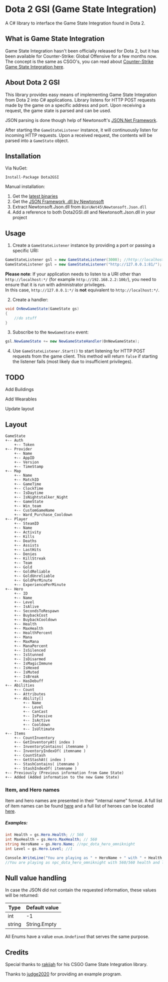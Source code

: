 # Dota 2 GSI (Game State Integration)
A C# library to interface the Game State Integration found in Dota 2.

## What is Game State Integration

Game State Integration hasn't been officially released for Dota 2, but it has been available for Counter-Strike: Global Offensive for a few months now. The concept is the same as CSGO's, you can read about [Counter-Strike Game State Integration here](https://developer.valvesoftware.com/wiki/Counter-Strike:_Global_Offensive_Game_State_Integration).

## About Dota 2 GSI

This library provides easy means of implementing Game State Integration from Dota 2 into C# applications. Library listens for HTTP POST requests made by the game on a specific address and port. Upon receiving a request, the game state is parsed and can be used.

JSON parsing is done though help of Newtonsoft's [JSON.Net Framework](http://www.newtonsoft.com/json).

After starting the `GameStateListener` instance, it will continuously listen for incoming HTTP requests. Upon a received request, the contents will be parsed into a `GameState` object.


## Installation
Via NuGet:

```
Install-Package Dota2GSI
```

Manual installation:

1. Get the [latest binaries](https://github.com/antonpup/Dota2GSI/releases/latest)  
2. Get the [JSON Framework .dll by Newtonsoft](https://github.com/JamesNK/Newtonsoft.Json/releases)  
3. Extract Newtonsoft.Json.dll from `Bin\Net45\Newtonsoft.Json.dll`  
4. Add a reference to both Dota2GSI.dll and Newtonsoft.Json.dll in your project  

## Usage
1. Create a `GameStateListener` instance by providing a port or passing a specific URI:

```C#
GameStateListener gsl = new GameStateListener(3000); //http://localhost:3000/
GameStateListener gsl = new GameStateListener("http://127.0.0.1:81/");
```

**Please note**: If your application needs to listen to a URI other than `http://localhost:*/` (for example `http://192.168.2.2:100/`), you need to ensure that it is run with administrator privileges.  
In this case, `http://127.0.0.1:*/` is **not** equivalent to `http://localhost:*/`.

2. Create a handler:

```C#
void OnNewGameState(GameState gs)
{
    //do stuff
}
```

3. Subscribe to the `NewGameState` event:

```C#
gsl.NewGameState += new NewGameStateHandler(OnNewGameState);
```

4. Use `GameStateListener.Start()` to start listening for HTTP POST requests from the game client. This method will return `false` if starting the listener fails (most likely due to insufficient privileges).

## TODO
Add Buildings

Add Wearables

Update layout

## Layout

```
GameState
+-- Auth
    +-- Token
+-- Provider
    +-- Name
    +-- AppID
    +-- Version
    +-- TimeStamp
+-- Map
    +-- Name
    +-- MatchID
    +-- GameTime
    +-- ClockTime
    +-- IsDaytime
    +-- IsNightstalker_Night
    +-- GameState
    +-- Win_team
    +-- CustomGameName
    +-- Ward_Purchase_Cooldown
+-- Player
    +-- SteamID
    +-- Name
    +-- Activity
    +-- Kills
    +-- Deaths
    +-- Assists
    +-- LastHits
    +-- Denies
    +-- KillStreak
    +-- Team
    +-- Gold
    +-- GoldReliable
    +-- GoldUnreliable
    +-- GoldPerMinute
    +-- ExperiencePerMinute
+-- Hero
    +-- ID
    +-- Name
    +-- Level
    +-- IsAlive
    +-- SecondsToRespawn
    +-- BuybackCost
    +-- BuybackCooldown
    +-- Health
    +-- MaxHealth
    +-- HealthPercent
    +-- Mana
    +-- MaxMana
    +-- ManaPercent
    +-- IsSilenced
    +-- IsStunned
    +-- IsDisarmed
    +-- IsMagicImmune
    +-- IsHexed
    +-- IsMuted
    +-- IsBreak
    +-- HasDebuff
+-- Abilities
    +-- Count
    +-- Attributes
    +-- Ability[]
        +-- Name
        +-- Level
        +-- CanCast
        +-- IsPassive
        +-- IsActive
        +-- Cooldown
        +-- IsUltimate
+-- Items
    +-- CountInventory
    +-- GetInventoryAt( index )
    +-- InventoryContains( itemname )
    +-- InventoryIndexOf( itemname )
    +-- CountStash
    +-- GetStashAt( index )
    +-- StashContains( itemname )
    +-- StashIndexOf( itemname )
+-- Previously (Previous information from Game State)
+-- Added (Added information to the new Game State)
```

### Item, and Hero names
Item and hero names are presented in their "internal name" format. A full list of item names can be found [here](http://dota2.gamepedia.com/Cheats#Item_names) and a full list of heroes can be located [here](http://dota2.gamepedia.com/Cheats#Hero_names).

##### Examples:
```C#
int Health = gs.Hero.Health; // 560
int MaxHealth = gs.Hero.MaxHealth; // 560
string HeroName = gs.Hero.Name; //npc_dota_hero_omniknight
int Level = gs.Hero.Level; //1

Console.WriteLine("You are playing as " + HeroName + " with " + Health + "/" + MaxHealth + " health and level " + Level);
//You are playing as npc_dota_hero_omniknight with 560/560 health and level 1

```

## Null value handling

In case the JSON did not contain the requested information, these values will be returned:

Type|Default value
----|-------------
int|-1
string| String.Empty

All Enums have a value `enum.Undefined` that serves the same purpose.

## Credits
Special thanks to [rakijah](https://github.com/rakijah) for his CSGO Game State Integration library.

Thanks to [judge2020](https://github.com/judge2020) for providing an example program.
